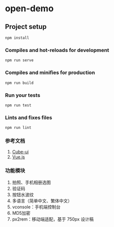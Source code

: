 # open-demo

## Project setup
```
npm install
```

### Compiles and hot-reloads for development
```
npm run serve
```

### Compiles and minifies for production
```
npm run build
```

### Run your tests
```
npm run test
```

### Lints and fixes files
```
npm run lint
```
### 参考文档
1. [Cube-ui](https://didi.github.io/cube-ui/#/zh-CN/docs/introduction)
2. [Vue.js](https://cn.vuejs.org/v2/guide/)

### 功能模块
1. 拍照、手机相册选图
2. 验证码
3. 按钮水波纹
4. 多语言（简单中文、繁体中文）
5. vconsole：手机端控制台
6. MD5加密
7. px2rem：移动端适配，基于 750px 设计稿